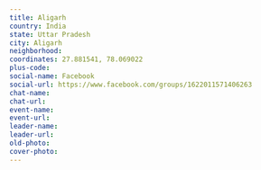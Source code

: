 ```yaml
---
title: Aligarh
country: India
state: Uttar Pradesh
city: Aligarh
neighborhood: 
coordinates: 27.881541, 78.069022
plus-code:
social-name: Facebook
social-url: https://www.facebook.com/groups/1622011571406263
chat-name:
chat-url:
event-name:
event-url:
leader-name:
leader-url:
old-photo: 
cover-photo:
---
```

